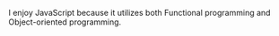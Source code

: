 I enjoy JavaScript because it utilizes both Functional programming and Object-oriented programming.  
